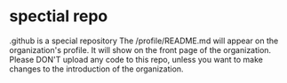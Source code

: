 # spectial repo
.github is a special repository
The /profile/README.md will appear on the organization's profile. It will show on the front page of the organization.
Please DON'T upload any code to this repo, unless you want to make changes to the introduction of the organization.

